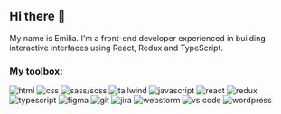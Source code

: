 ## Hi there 👋

My name is Emilia. I'm a front-end developer experienced in building interactive interfaces using React, Redux and TypeScript.  

### My toolbox:
<img alt="html" src="https://img.shields.io/badge/html5-%23E34F26.svg?style=for-the-badge&logo=html5&logoColor=white"> 
<img alt="css" src="https://img.shields.io/badge/css3-%231572B6.svg?style=for-the-badge&logo=css3&logoColor=white"> 
<img alt="sass/scss" src="https://img.shields.io/badge/SASS-hotpink.svg?style=for-the-badge&logo=SASS&logoColor=white">
<img alt="tailwind" src="https://img.shields.io/badge/tailwindcss-%2338B2AC.svg?style=for-the-badge&logo=tailwind-css&logoColor=white">
<img alt="javascript" src="https://img.shields.io/badge/javascript-%23323330.svg?style=for-the-badge&logo=javascript&logoColor=%23F7DF1E">
<img alt="react" src="https://img.shields.io/badge/react-%2320232a.svg?style=for-the-badge&logo=react&logoColor=%2361DAFB">
<img alt="redux" src="https://img.shields.io/badge/redux-%23593d88.svg?style=for-the-badge&logo=redux&logoColor=white">
<img alt="typescript" src="https://img.shields.io/badge/typescript-%23007ACC.svg?style=for-the-badge&logo=typescript&logoColor=white">
<img alt="figma" src="https://img.shields.io/badge/figma-%23F24E1E.svg?style=for-the-badge&logo=figma&logoColor=white">
<img alt="git" src="https://img.shields.io/badge/git-%23F05033.svg?style=for-the-badge&logo=git&logoColor=white">
<img alt="jira" src="https://img.shields.io/badge/jira-%230A0FFF.svg?style=for-the-badge&logo=jira&logoColor=white">
<img alt="webstorm" src="https://img.shields.io/badge/webstorm-143?style=for-the-badge&logo=webstorm&logoColor=white&color=black">
<img alt="vs code" src="https://img.shields.io/badge/Visual%20Studio%20Code-0078d7.svg?style=for-the-badge&logo=visual-studio-code&logoColor=white">
<img alt="wordpress" src="https://img.shields.io/badge/WordPress-%23117AC9.svg?style=for-the-badge&logo=WordPress&logoColor=white">
